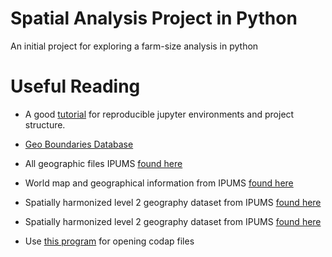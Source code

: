# Spatial Analysis Project in Python

An initial project for exploring a farm-size analysis in python


# Useful Reading

* A good [tutorial](https://anbasile.github.io/posts/2017-06-25-jupyter-venv/) for reproducible jupyter environments and project structure.

* [Geo Boundaries Database](https://www.geoboundaries.org/) 
* All geographic files IPUMS [found here](https://international.ipums.org/international/geography_gis.shtml)
* World map and geographical information from IPUMS [found here](https://international.ipums.org/international/gis.shtml)
* Spatially harmonized level 2 geography dataset from IPUMS [found here](https://international.ipums.org/international/gis_harmonized_1st.shtml)
* Spatially harmonized level 2 geography dataset from IPUMS [found here](https://international.ipums.org/international/gis_harmonized_2nd.shtml)
* Use [this program](https://codap.concord.org/app/static/dg/en/cert/index.html#) for opening codap files